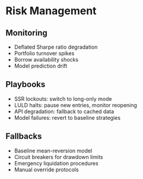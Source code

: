 # Risk Management

## Monitoring
- Deflated Sharpe ratio degradation
- Portfolio turnover spikes  
- Borrow availability shocks
- Model prediction drift

## Playbooks
- SSR lockouts: switch to long-only mode
- LULD halts: pause new entries, monitor reopening
- API degradation: fallback to cached data
- Model failures: revert to baseline strategies

## Fallbacks
- Baseline mean-reversion model
- Circuit breakers for drawdown limits
- Emergency liquidation procedures
- Manual override protocols
